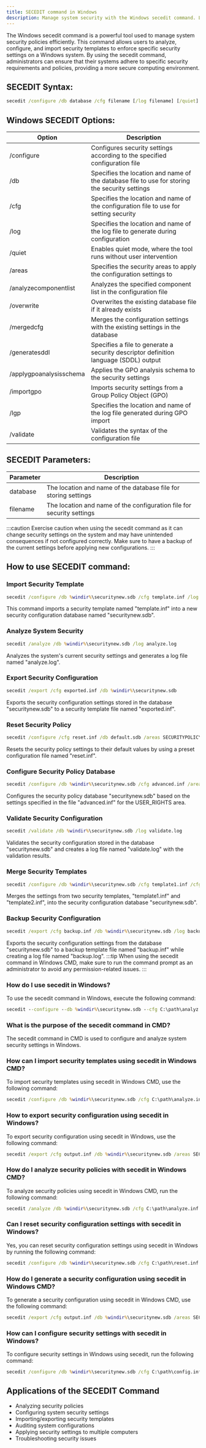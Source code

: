```yaml
---
title: SECEDIT command in Windows
description: Manage system security with the Windows secedit command. Learn how to configure security settings efficiently.
---
```


The Windows secedit command is a powerful tool used to manage system security policies efficiently. This command allows users to analyze, configure, and import security templates to enforce specific security settings on a Windows system. By using the secedit command, administrators can ensure that their systems adhere to specific security requirements and policies, providing a more secure computing environment.

## SECEDIT Syntax:
```cmd
secedit /configure /db database /cfg filename [/log filename] [/quiet] [/areas areas] [/analyzecomponentlist] [/overwrite] [/mergedcfg] [/generatesddl filename] [/applygpoanalysisschema] [/importgpo] [/lgp filename] [/validate]
```
## Windows SECEDIT Options:
| Option               | Description                                                                                 |
|----------------------|---------------------------------------------------------------------------------------------|
| /configure           | Configures security settings according to the specified configuration file                 |
| /db                  | Specifies the location and name of the database file to use for storing the security settings|
| /cfg                 | Specifies the location and name of the configuration file to use for setting security       |
| /log                 | Specifies the location and name of the log file to generate during configuration             |
| /quiet               | Enables quiet mode, where the tool runs without user intervention                           |
| /areas               | Specifies the security areas to apply the configuration settings to                         |
| /analyzecomponentlist| Analyzes the specified component list in the configuration file                             |
| /overwrite           | Overwrites the existing database file if it already exists                                  |
| /mergedcfg           | Merges the configuration settings with the existing settings in the database                |
| /generatesddl        | Specifies a file to generate a security descriptor definition language (SDDL) output         |
| /applygpoanalysisschema| Applies the GPO analysis schema to the security settings                                  |
| /importgpo           | Imports security settings from a Group Policy Object (GPO)                                  |
| /lgp                 | Specifies the location and name of the log file generated during GPO import                 |
| /validate            | Validates the syntax of the configuration file                                             |

## SECEDIT Parameters:
| Parameter | Description                                                        |
|-----------|--------------------------------------------------------------------|
| database  | The location and name of the database file for storing settings    |
| filename  | The location and name of the configuration file for security settings|


:::caution
Exercise caution when using the secedit command as it can change security settings on the system and may have unintended consequences if not configured correctly. Make sure to have a backup of the current settings before applying new configurations.
:::
## How to use SECEDIT command:

### Import Security Template
```cmd
secedit /configure /db %windir%\securitynew.sdb /cfg template.inf /log secedit.log
```
This command imports a security template named "template.inf" into a new security configuration database named "securitynew.sdb".

### Analyze System Security
```cmd
secedit /analyze /db %windir%\securitynew.sdb /log analyze.log
```
Analyzes the system's current security settings and generates a log file named "analyze.log".

### Export Security Configuration
```cmd
secedit /export /cfg exported.inf /db %windir%\securitynew.sdb
```
Exports the security configuration settings stored in the database "securitynew.sdb" to a security template file named "exported.inf".

### Reset Security Policy
```cmd
secedit /configure /cfg reset.inf /db default.sdb /areas SECURITYPOLICY
```
Resets the security policy settings to their default values by using a preset configuration file named "reset.inf".

### Configure Security Policy Database
```cmd
secedit /configure /db %windir%\securitynew.sdb /cfg advanced.inf /areas USER_RIGHTS
```
Configures the security policy database "securitynew.sdb" based on the settings specified in the file "advanced.inf" for the USER_RIGHTS area.

### Validate Security Configuration
```cmd
secedit /validate /db %windir%\securitynew.sdb /log validate.log
```
Validates the security configuration stored in the database "securitynew.sdb" and creates a log file named "validate.log" with the validation results.

### Merge Security Templates
```cmd
secedit /configure /db %windir%\securitynew.sdb /cfg template1.inf /cfg template2.inf
```
Merges the settings from two security templates, "template1.inf" and "template2.inf", into the security configuration database "securitynew.sdb".

### Backup Security Configuration
```cmd
secedit /export /cfg backup.inf /db %windir%\securitynew.sdb /log backup.log
```
Exports the security configuration settings from the database "securitynew.sdb" to a backup template file named "backup.inf" while creating a log file named "backup.log".
:::tip
When using the secedit command in Windows CMD, make sure to run the command prompt as an administrator to avoid any permission-related issues.
:::

### How do I use secedit in Windows?
To use the secedit command in Windows, execute the following command:
```cmd
secedit --configure --db %windir%\securitynew.sdb --cfg C:\path\analyz.inf
```

### What is the purpose of the secedit command in CMD?
The secedit command in CMD is used to configure and analyze system security settings in Windows.

### How can I import security templates using secedit in Windows CMD?
To import security templates using secedit in Windows CMD, use the following command:
```cmd
secedit /configure /db %windir%\securitynew.sdb /cfg C:\path\analyze.inf /overwrite
```

### How to export security configuration using secedit in Windows?
To export security configuration using secedit in Windows, use the following command:
```cmd
secedit /export /cfg output.inf /db %windir%\securitynew.sdb /areas SECURITYPOLICY
```

### How do I analyze security policies with secedit in Windows CMD?
To analyze security policies using secedit in Windows CMD, run the following command:
```cmd
secedit /analyze /db %windir%\securitynew.sdb /cfg C:\path\analyze.inf
```

### Can I reset security configuration settings with secedit in Windows?
Yes, you can reset security configuration settings using secedit in Windows by running the following command:
```cmd
secedit /configure /db %windir%\securitynew.sdb /cfg C:\path\reset.inf /areas SECURITYPOLICY /overwrite
```

### How do I generate a security configuration using secedit in Windows CMD?
To generate a security configuration using secedit in Windows CMD, use the following command:
```cmd
secedit /export /cfg output.inf /db %windir%\securitynew.sdb /areas SECURITYPOLICY
```

### How can I configure security settings with secedit in Windows?
To configure security settings in Windows using secedit, run the following command:
```cmd
secedit /configure /db %windir%\securitynew.sdb /cfg C:\path\config.inf
```
## Applications of the SECEDIT Command

- Analyzing security policies
- Configuring system security settings
- Importing/exporting security templates
- Auditing system configurations
- Applying security settings to multiple computers
- Troubleshooting security issues